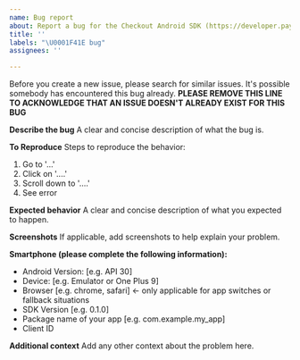 ```yaml
---
name: Bug report
about: Report a bug for the Checkout Android SDK (https://developer.paypal.com/docs/business/native-checkout/android).
title: ''
labels: "\U0001F41E bug"
assignees: ''

---
```


Before you create a new issue, please search for similar issues. It's possible somebody has encountered this bug already. **PLEASE REMOVE THIS LINE TO ACKNOWLEDGE THAT AN ISSUE DOESN'T ALREADY EXIST FOR THIS BUG**

**Describe the bug**
A clear and concise description of what the bug is.

**To Reproduce**
Steps to reproduce the behavior:
1. Go to '...'
2. Click on '....'
3. Scroll down to '....'
4. See error

**Expected behavior**
A clear and concise description of what you expected to happen.

**Screenshots**
If applicable, add screenshots to help explain your problem.

**Smartphone (please complete the following information):**
 - Android Version: [e.g. API 30]
 - Device: [e.g. Emulator or One Plus 9]
 - Browser [e.g. chrome, safari] <- only applicable for app switches or fallback situations
 - SDK Version [e.g. 0.1.0]
 - Package name of your app [e.g. com.example.my_app]
 - Client ID

**Additional context**
Add any other context about the problem here.
